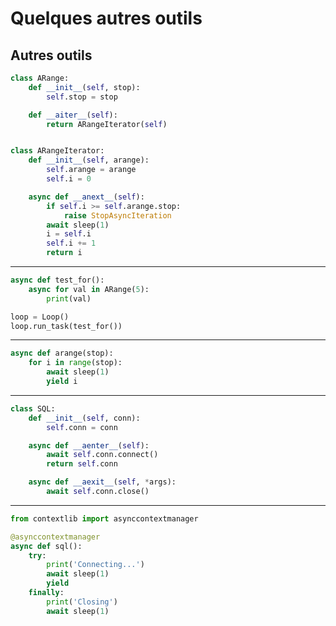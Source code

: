 # Quelques autres outils

## Autres outils

```python
class ARange:
    def __init__(self, stop):
        self.stop = stop

    def __aiter__(self):
        return ARangeIterator(self)


class ARangeIterator:
    def __init__(self, arange):
        self.arange = arange
        self.i = 0

    async def __anext__(self):
        if self.i >= self.arange.stop:
            raise StopAsyncIteration
        await sleep(1)
        i = self.i
        self.i += 1
        return i
```

--------------------

```python
async def test_for():
    async for val in ARange(5):
        print(val)

loop = Loop()
loop.run_task(test_for())
```

--------------------

```python
async def arange(stop):
    for i in range(stop):
        await sleep(1)
        yield i
```

--------------------

```python
class SQL:
    def __init__(self, conn):
        self.conn = conn

    async def __aenter__(self):
        await self.conn.connect()
        return self.conn

    async def __aexit__(self, *args):
        await self.conn.close()
```

--------------------

```python
from contextlib import asynccontextmanager

@asynccontextmanager
async def sql():
    try:
        print('Connecting...')
        await sleep(1)
        yield
    finally:
        print('Closing')
        await sleep(1)
```
